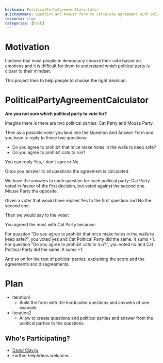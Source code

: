 ```yaml
---
hackname: PoliticalPartyAgreementCalculator
quicksummary: Question and Answer form to calculate agreement with political parties
resource: true
categories: [hack]
---
```



Motivation
========
I believe that most people in democracy choose their vote based on emotions and it is 
difficult for them to understand which political party is closer to their mindset.

This project tries to help people to choose the right decision.

PoliticalPartyAgreementCalculator
========

**Are you not sure which political party to vote for?**

Imagine there is there are two political parties: Cat Party and Mouse Party. 

Then as a possible voter you land into the Question And Answer Form and you have to reply
to these two questions:

* Do you agree to prohibit that mice make holes in the walls to keep safe?  
* Do you agree to prohibit cats to run?

You can reply Yes, I don't care or No.  
 
Once you answer to all questions the agreement is calculated. 

We have the answers to each question for each political party: Cat Party voted
in favour of the first decision, but voted against the second one. Mouse Party the opposite. 

Given a voter that would have replied Yes to the first question and No the second one.

Then we would say to the voter:

You agreed the most with Cat Party because:

For question "Do you agree to prohibit that mice make holes in the walls to keep safe?", you
voted yes and Cat Political Party did the same. It sums +1.
For question "Do you agree to prohibit cats to run?", you
voted no and Cat Political Party did the same. It sums +1.

And so on for the rest of political parties, explaining the score and the agreements and 
disagreements.

Plan
======

* Iteration1
  * Build the form with the hardcoded questions and answers of one example
* Iteration2
  * Allow to create questions and political parties and answer from the political
    parties to the questions. 


Who's Participating?
--------------------

* [David Clavijo](/tamedia-hackdays/whoami/davidclavijo)
* Further help/ideas welcome...
